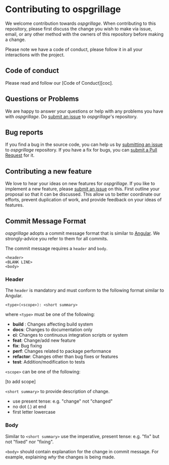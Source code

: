 # Contributing to ospgrillage

We welcome contribution towards *ospgrillage*. 
When contributing to this repository, please first discuss the change you wish to make via issue, email, 
or any other method with the owners of this repository before making a change.

Please note we have a code of conduct, please follow it in all your interactions with the project.

## Code of conduct

Please read and follow our [Code of Conduct][coc].

## <a name="question"></a> Questions or Problems

We are happy to answer your questions or help with any problems you have with *ospgrillage*. 
Do [submit an issue](https://github.com/MonashSmartStructures/ospgrillage/issues) to *ospgrillage*'s repository.

## <a name="issue"></a> Bug reports

If you find a bug in the source code, you can help us by [submitting an issue](#submit-issue) to *ospgrillage* repository.
If you have a fix for bugs, you can [submit a Pull Request](#submit-pr) for it.


## <a name="feature"></a> Contributing a new feature
We love to hear your ideas on new features for *ospgrillage*. If you like to implement a 
new feature, please [submit an issue](https://github.com/MonashSmartStructures/ospgrillage/issues)
on this. First outline your proposal so that it can be discussed. This allow us to 
better coordinate our efforts, prevent duplication of work, and provide feedback on your ideas of features.



## <a name="commit"></a> Commit Message Format

*ospgrillage* adopts a commit message format that is similar to [Angular](https://github.com/angular/angular/blob/master/CONTRIBUTING.md#commit).
We strongly-advice you refer to them for all commits. 

The commit message requires a `header` and `body`. 

```
<header>
<BLANK LINE>
<body>
```
### Header

The `header` is mandatory and must conform to the following format similar to Angular.

```
<type>(<scope>): <short summary>
```

where `<type>` must be one of the following:

* **build** : Changes affecting build system
* **docs**: Changes to documentation only
* **ci**: Changes to continuous integration scripts or system
* **feat**: Change/add new feature
* **fix**: Bug fixing
* **perf**: Changes related to package performance
* **refactor**: Changes other than bug fixes or features
* **test**: Addition/modification to tests

`<scope>` can be one of the following:

[to add scope]

`<short summary>` to provide description of change. 

* use present tense: e.g. "change" not "changed"
* no dot (.) at end
* first letter lowercase

### Body

Similar to `<short summary>` use the imperative, present tense: e.g. "fix" but not "fixed" nor "fixing".

`<body>` should contain explanation for the change in commit message. For example, explaining *why* the changes is being made.
